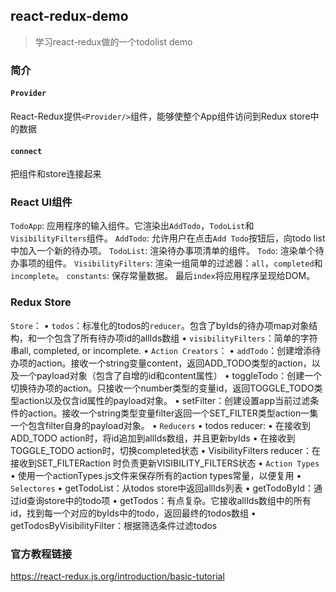 ## react-redux-demo
>学习react-redux做的一个todolist demo
### 简介
#### `Provider`
React-Redux提供`<Provider/>`组件，能够使整个App组件访问到Redux store中的数据
#### `connect`
把组件和store连接起来

### React UI组件
`TodoApp`: 应用程序的输入组件。它渲染出`AddTodo`，`TodoList`和`VisibilityFilters`组件。
`AddTodo`: 允许用户在点击`Add Todo`按钮后，向todo list中加入一个新的待办项。
`TodoList`: 渲染待办事项清单的组件。
`Todo`: 渲染单个待办事项的组件。
`VisibilityFilters`: 渲染一组简单的过滤器：`all`，`completed`和`incomplete`。
`constants`: 保存常量数据。
最后`index`将应用程序呈现给DOM。

### Redux Store
`Store`：
    • `todos`：标准化的todos的`reducer`。包含了byIds的待办项map对象结构，和一个包含了所有待办项id的allIds数组
    • `visibilityFilters`：简单的字符串all, completed, or incomplete.
    • `Action Creators`：
    • `addTodo`：创建增添待办项的action。接收一个string变量content，返回ADD_TODO类型的action，以及一个payload对象（包含了自增的id和content属性）
    • toggleTodo：创建一个切换待办项的action。只接收一个number类型的变量id，返回TOGGLE_TODO类型action以及仅含id属性的payload对象。
    • setFilter：创建设置app当前过滤条件的action。接收一个string类型变量filter返回一个SET_FILTER类型action一集一个包含filter自身的payload对象。
• `Reducers`
    • todos reducer:
    • 在接收到ADD_TODO action时，将id追加到allIds数组，并且更新byIds
    • 在接收到TOGGLE_TODO action时，切换completed状态
    • VisibilityFilters reducer：在接收到SET_FILTERaction 时负责更新VISIBILITY_FILTERS状态
• `Action Types`
    • 使用一个actionTypes.js文件来保存所有的action types常量，以便复用
• `Selectores`
    • getTodoList：从todos store中返回allIds列表
    • getTodoById：通过id查询store中的todo项
    • getTodos：有点复杂。它接收allIds数组中的所有id，找到每一个对应的byIds中的todo，返回最终的todos数组
    • getTodosByVisibilityFilter：根据筛选条件过滤todos

### 官方教程链接
https://react-redux.js.org/introduction/basic-tutorial

